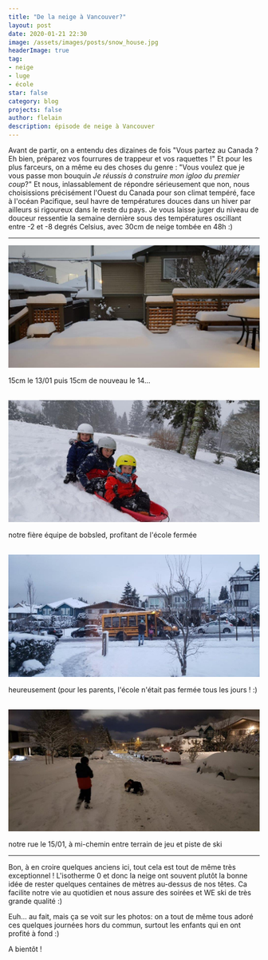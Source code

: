 ```yaml
---
title: "De la neige à Vancouver?"
layout: post
date: 2020-01-21 22:30
image: /assets/images/posts/snow_house.jpg
headerImage: true
tag:
- neige
- luge
- école
star: false
category: blog
projects: false
author: flelain
description: épisode de neige à Vancouver
---
```


Avant de partir, on a entendu des dizaines de fois "Vous partez au Canada ? Eh bien, préparez vos fourrures de trappeur et vos raquettes !" Et pour les plus farceurs, on a même eu des choses du genre : "Vous voulez que je vous passe mon bouquin *Je réussis à construire mon igloo du premier coup*?" Et nous, inlassablement de répondre sérieusement que non, nous choisissions précisément l'Ouest du Canada pour son climat tempéré, face à l'océan Pacifique, seul havre de températures douces dans un hiver par ailleurs si rigoureux dans le reste du pays. Je vous laisse juger du niveau de douceur ressentie la semaine dernière sous des températures oscillant entre -2 et -8 degrés Celsius, avec 30cm de neige tombée en 48h :)

---

![Markdowm Image](/assets/images/posts/snow_South.jpg)
<figcaption class="caption">15cm le 13/01 puis 15cm de nouveau le 14...</figcaption>
<br>

![Markdowm Image](/assets/images/posts/sled_team.jpg)
<figcaption class="caption">notre fière équipe de bobsled, profitant de l'école fermée</figcaption>
<br>

![Markdowm Image](/assets/images/posts/snow_North.jpg)
<figcaption class="caption">heureusement (pour les parents, l'école n'était pas fermée tous les jours ! :) </figcaption>
<br>

![Markdowm Image](/assets/images/posts/snow_street.jpg)
<figcaption class="caption">notre rue le 15/01, à mi-chemin entre terrain de jeu et piste de ski</figcaption>

---

Bon, à en croire quelques anciens ici, tout cela est tout de même très exceptionnel ! L'isotherme 0 et donc la neige ont souvent plutôt la bonne idée de rester quelques centaines de mètres au-dessus de nos têtes. Ca facilite notre vie au quotidien et nous assure des soirées et WE ski de très grande qualité :)

Euh... au fait, mais ça se voit sur les photos: on a tout de même tous adoré ces quelques journées hors du commun, surtout les enfants qui en ont profité à fond :)

A bientôt !
